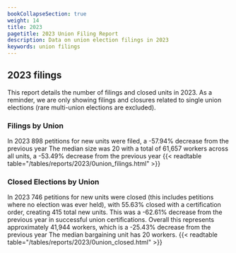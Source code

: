 ```yaml
---
bookCollapseSection: true
weight: 14
title: 2023
pagetitle: 2023 Union Filing Report
description: Data on union election filings in 2023
keywords: union filings
---
```


## 2023 filings

This report details the number of filings and closed units in 2023. As a reminder, we are only showing filings and closures related to single union elections (rare multi-union elections are excluded).

### Filings by Union
In 2023 898 petitions for new units were filed, a -57.94% decrease from the previous year The median size was 20 with a total of 61,657 workers across all units, a -53.49% decrease from the previous year
{{< readtable table="/tables/reports/2023/0union_filings.html" >}}

### Closed Elections by Union
In 2023 746 petitions for new units were closed (this includes petitions where no election was ever held), with 55.63% closed with a certification order, creating 415 total new units. This was a -62.61% decrease from the previous year in successful union certifications. Overall this represents approximately 41,944 workers, which is a -25.43% decrease from the previous year The median bargaining unit has 20 workers.
{{< readtable table="/tables/reports/2023/0union_closed.html" >}}
